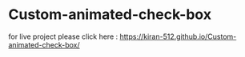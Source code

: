 # Custom-animated-check-box

for live project please click here : https://kiran-512.github.io/Custom-animated-check-box/
